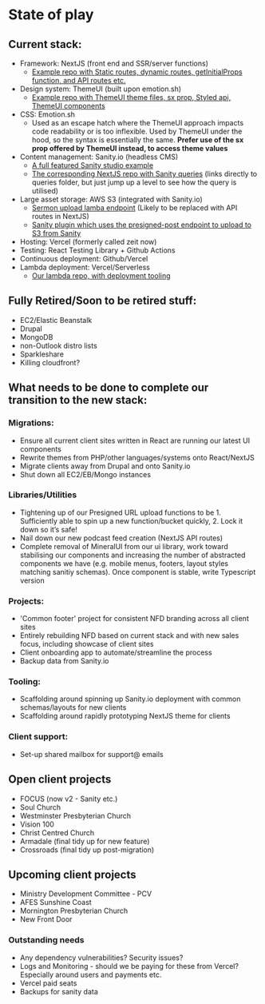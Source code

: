 # State of play

## Current stack:
- Framework: NextJS (front end and SSR/server functions)
  - [Example repo with Static routes, dynamic routes, getInitialProps function, and API routes etc.](https://github.com/NewFrontDoor/stkildapc-nextjs)
- Design system: ThemeUI (built upon emotion.sh)
  - [Example repo with ThemeUI theme files, sx prop, Styled api, ThemeUI components](https://github.com/NewFrontDoor/stkildapc-nextjs)
- CSS: Emotion.sh
  - Used as an escape hatch where the ThemeUI approach impacts code readability or is too inflexible. Used by ThemeUI under the hood, so the syntax is essentially the same. **Prefer use of the sx prop offered by ThemeUI instead, to access theme values**
- Content management: Sanity.io (headless CMS)
  - [A full featured Sanity studio example](https://github.com/NewFrontDoor/crossroadshobart-sanity)
  - [The corresponding NextJS repo with Sanity queries](https://github.com/NewFrontDoor/crossroadshobart.org/blob/master/lib/queries.js) (links directly to queries folder, but just jump up a level to see how the query is utilised)
- Large asset storage: AWS S3 (integrated with Sanity.io)
  - [Sermon upload lamba endpoint](https://github.com/NewFrontDoor/v100it-lambdas/tree/master/functions/sermon-upload) (Likely to be replaced with API routes in NextJS)
  - [Sanity plugin which uses the presigned-post endpoint to upload to S3 from Sanity](https://github.com/NewFrontDoor/crossroadshobart-sanity/blob/master/plugins/s3-upload-widget/index.js)
- Hosting: Vercel (formerly called zeit now)
- Testing: React Testing Library + Github Actions
- Continuous deployment: Github/Vercel
- Lambda deployment: Vercel/Serverless
  - [Our lambda repo, with deployment tooling](https://github.com/NewFrontDoor/v100it-lambdas)

## Fully Retired/Soon to be retired stuff:
- EC2/Elastic Beanstalk
- Drupal
- MongoDB
- non-Outlook distro lists
- Sparkleshare
- Killing cloudfront?

## What needs to be done to complete our transition to the new stack:

### Migrations:
- Ensure all current client sites written in React are running our latest UI components
- Rewrite themes from PHP/other languages/systems onto React/NextJS
- Migrate clients away from Drupal and onto Sanity.io
- Shut down all EC2/EB/Mongo instances

### Libraries/Utilities
- Tightening up of our Presigned URL upload functions to be 1. Sufficiently able to spin up a new function/bucket quickly, 2. Lock it down so it’s safe!
- Nail down our new podcast feed creation (NextJS API routes)
- Complete removal of MineralUI from our ui library, work toward stabilising our components and increasing the number of abstracted components we have (e.g. mobile menus, footers, layout styles matching sanitiy schemas). Once component is stable, write Typescript version

### Projects:
- 'Common footer' project for consistent NFD branding across all client sites
- Entirely rebuilding NFD based on current stack and with new sales focus, including showcase of client sites
- Client onboarding app to automate/streamline the process
- Backup data from Sanity.io

### Tooling:
- Scaffolding around spinning up Sanity.io deployment with common schemas/layouts for new clients
- Scaffolding around rapidly prototyping NextJS theme for clients

### Client support:
- Set-up shared mailbox for support@ emails

## Open client projects
- FOCUS (now v2 - Sanity etc.)
- Soul Church
- Westminster Presbyterian Church
- Vision 100
- Christ Centred Church
- Armadale (final tidy up for new feature)
- Crossroads (final tidy up post-migration)

## Upcoming client projects
- Ministry Development Committee - PCV
- AFES Sunshine Coast
- Mornington Presbyterian Church
- New Front Door

### Outstanding needs
- Any dependency vulnerabilities? Security issues?
- Logs and Monitoring - should we be paying for these from Vercel? Especially around users and payments etc.
- Vercel paid seats
- Backups for sanity data
